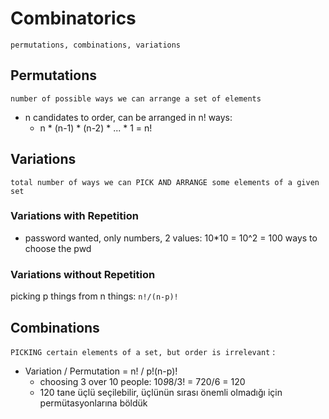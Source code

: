 # Combinatorics

``permutations, combinations, variations``

## Permutations

`number of possible ways we can arrange a set of elements`

* n candidates to order, can be arranged in n! ways:
    * n * (n-1) * (n-2) * ... * 1 = n!


## Variations

`total number of ways we can PICK AND ARRANGE some elements of a given set`

### Variations with Repetition

* password wanted, only numbers, 2 values: 10*10 = 10^2 = 100 ways to choose the pwd

### Variations without Repetition

picking p things from n things: `n!/(n-p)!`

## Combinations

`PICKING certain elements of a set, but order is irrelevant` :

* Variation / Permutation = n! / p!(n-p)!
    * choosing 3 over 10 people: 10*9*8/3! = 720/6 = 120
    * 120 tane üçlü seçilebilir, üçlünün sırası önemli olmadığı için permütasyonlarına böldük